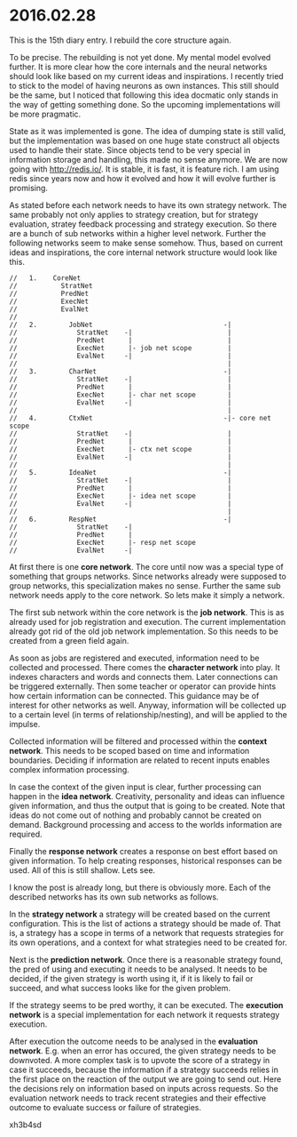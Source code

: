 # 2016.02.28
This is the 15th diary entry. I rebuild the core structure again.

To be precise. The rebuilding is not yet done. My mental model evolved further.
It is more clear how the core internals and the neural networks should look
like based on my current ideas and inspirations. I recently tried to stick to
the model of having neurons as own instances. This still should be the same,
but I noticed that following this idea docmatic only stands in the way of
getting something done. So the upcoming implementations will be more pragmatic.

State as it was implemented is gone. The idea of dumping state is still valid,
but the implementation was based on one huge state construct all objects used
to handle their state. Since objects tend to be very special in information
storage and handling, this made no sense anymore. We are now going with
http://redis.io/. It is stable, it is fast, it is feature rich. I am using
redis since years now and how it evolved and how it will evolve further is
promising.

As stated before each network needs to have its own strategy network. The same
probably not only applies to strategy creation, but for strategy evaluation,
stratey feedback processing and strategy execution. So there are a bunch of sub
networks within a higher level network. Further the following networks seem to
make sense somehow. Thus, based on current ideas and inspirations, the core
internal network structure would look like this.

```
//   1.    CoreNet
//           StratNet
//           PredNet
//           ExecNet
//           EvalNet
//
//   2.        JobNet                                 -|
//               StratNet    -|                        |
//               PredNet      |                        |
//               ExecNet      |- job net scope         |
//               EvalNet     -|                        |
//                                                     |
//   3.        CharNet                                -|
//               StratNet    -|                        |
//               PredNet      |                        |
//               ExecNet      |- char net scope        |
//               EvalNet     -|                        |
//                                                     |
//   4.        CtxNet                                 -|- core net scope
//               StratNet    -|                        |
//               PredNet      |                        |
//               ExecNet      |- ctx net scope         |
//               EvalNet     -|                        |
//                                                     |
//   5.        IdeaNet                                -|
//               StratNet    -|                        |
//               PredNet      |                        |
//               ExecNet      |- idea net scope        |
//               EvalNet     -|                        |
//                                                     |
//   6.        RespNet                                -|
//               StratNet    -|
//               PredNet      |
//               ExecNet      |- resp net scope
//               EvalNet     -|
```

At first there is one **core network**. The core until now was a special type
of something that groups networks. Since networks already were supposed to
group networks, this specialization makes no sense. Further the same sub
network needs apply to the core network. So lets make it simply a network.

The first sub network within the core network is the **job network**. This is
as already used for job registration and execution. The current implementation
already got rid of the old job network implementation. So this needs to be
created from a green field again.

As soon as jobs are registered and executed, information need to be collected
and processed. There comes the **character network** into play. It indexes
characters and words and connects them. Later connections can be triggered
externally. Then some teacher or operator can provide hints how certain
information can be connected. This guidance may be of interest for other
networks as well. Anyway, information will be collected up to a certain level
(in terms of relationship/nesting), and will be applied to the impulse.

Collected information will be filtered and processed within the **context
network**. This needs to be scoped based on time and information boundaries.
Deciding if information are related to recent inputs enables complex
information processing.

In case the context of the given input is clear, further processing can happen
in the **idea network**. Creativity, personality and ideas can influence given
information, and thus the output that is going to be created. Note that ideas
do not come out of nothing and probably cannot be created on demand. Background
processing and access to the worlds information are required.

Finally the **response network** creates a response on best effort based on
given information. To help creating responses, historical responses can be
used. All of this is still shallow. Lets see.

I know the post is already long, but there is obviously more. Each of the
described networks has its own sub networks as follows.

In the **strategy network** a strategy will be created based on the current
configuration. This is the list of actions a strategy should be made of. That
is, a strategy has a scope in terms of a network that requests strategies for its
own operations, and a context for what strategies need to be created for.

Next is the **prediction network**. Once there is a reasonable strategy found,
the pred of using and executing it needs to be analysed. It needs to be
decided, if the given strategy is worth using it, if it is likely to fail or
succeed, and what success looks like for the given problem.

If the strategy seems to be pred worthy, it can be executed. The **execution network**
is a special implementation for each network it requests strategy execution.

After execution the outcome needs to be analysed in the **evaluation network**.
E.g. when an error has occured, the given strategy needs to be downvoted. A
more complex task is to upvote the score of a strategy in case it succeeds,
because the information if a strategy succeeds relies in the first place on the
reaction of the output we are going to send out. Here the decisions rely on
information based on inputs across requests. So the evaluation network needs to
track recent strategies and their effective outcome to evaluate success or
failure of strategies.

xh3b4sd
